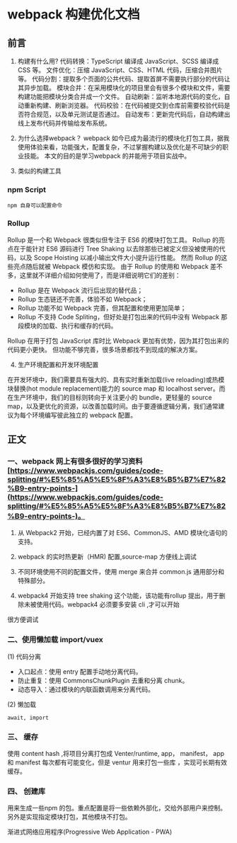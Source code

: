 # webpack 构建优化文档 
## 前言
1. 构建有什么用?
代码转换：TypeScript 编译成 JavaScript、SCSS 编译成 CSS 等。
文件优化：压缩 JavaScript、CSS、HTML 代码，压缩合并图片等。
代码分割：提取多个页面的公共代码、提取首屏不需要执行部分的代码让其异步加载。
模块合并：在采用模块化的项目里会有很多个模块和文件，需要构建功能把模块分类合并成一个文件。
自动刷新：监听本地源代码的变化，自动重新构建、刷新浏览器。
代码校验：在代码被提交到仓库前需要校验代码是否符合规范，以及单元测试是否通过。
自动发布：更新完代码后，自动构建出线上发布代码并传输给发布系统。
2. 为什么选择webpack？
webpack 如今已成为最流行的模块化打包工具，据我使用体验来看，功能强大，配置复杂，不过掌握构建以及优化是不可缺少的职业技能。
本文的目的是学习webpack 的并能用于项目实战中。

3. 类似的构建工具
###  npm Script    
    npm 自身可以配置命令

###  Rollup
Rollup 是一个和 Webpack 很类似但专注于 ES6 的模块打包工具。 Rollup 的亮点在于能针对 ES6 源码进行 Tree Shaking 以去除那些已被定义但没被使用的代码，以及 Scope Hoisting 以减小输出文件大小提升运行性能。 然而 Rollup 的这些亮点随后就被 Webpack 模仿和实现。 由于 Rollup 的使用和 Webpack 差不多，这里就不详细介绍如何使用了，而是详细说明它们的差别：

* Rollup 是在 Webpack 流行后出现的替代品；
* Rollup 生态链还不完善，体验不如 Webpack；
* Rollup 功能不如 Webpack 完善，但其配置和使用更加简单；
* Rollup 不支持 Code Spliting，但好处是打包出来的代码中没有 Webpack 那段模块的加载、执行和缓存的代码。

Rollup 在用于打包 JavaScript 库时比 Webpack 更加有优势，因为其打包出来的代码更小更快。 但功能不够完善，很多场景都找不到现成的解决方案。

4. 生产环境配置和开发环境配置

在开发环境中，我们需要具有强大的、具有实时重新加载(live reloading)或热模块替换(hot module replacement)能力的 source map 和 localhost server。而在生产环境中，我们的目标则转向于关注更小的 bundle，更轻量的 source map，以及更优化的资源，以改善加载时间。由于要遵循逻辑分离，我们通常建议为每个环境编写彼此独立的 webpack 配置。


## 正文

### 一、webpack 网上有很多很好的学习资料[https://www.webpackjs.com/guides/code-splitting/#%E5%85%A5%E5%8F%A3%E8%B5%B7%E7%82%B9-entry-points-](https://www.webpackjs.com/guides/code-splitting/#%E5%85%A5%E5%8F%A3%E8%B5%B7%E7%82%B9-entry-points-)。

1. 从 Webpack2 开始，已经内置了对 ES6、CommonJS、AMD 模块化语句的支持。

2. webpack 的实时热更新（HMR) 配置,source-map 方便线上调试

3. 不同环境使用不同的配置文件，使用 merge 来合并 common.js 通用部分和特殊部分。

4. webpack4 开始支持 tree shaking 这个功能，该功能有rollup 提出，用于删除未被使用代码。webpack4 必须要多安装 cli ,才可以开始

很方便调试

### 二、使用懒加载 import/vuex

(1) 代码分离
* 入口起点：使用 entry 配置手动地分离代码。
* 防止重复：使用 CommonsChunkPlugin 去重和分离 chunk。
* 动态导入：通过模块的内联函数调用来分离代码。

(2) 懒加载

    await, import 

### 三、 缓存

使用 content hash ,将项目分离打包成 Venter/runtime, app， manifest， app 和 manifest 每次都有可能变化，但是 ventur 用来打包一些库 ，实现可长期有效缓存。


###  四、 创建库

用来生成一些npm 的包。重点配置是将一些依赖外部化，交给外部用户来控制。另外是实现指定模块打包，其他模块不打包。

渐进式网络应用程序(Progressive Web Application - PWA)


